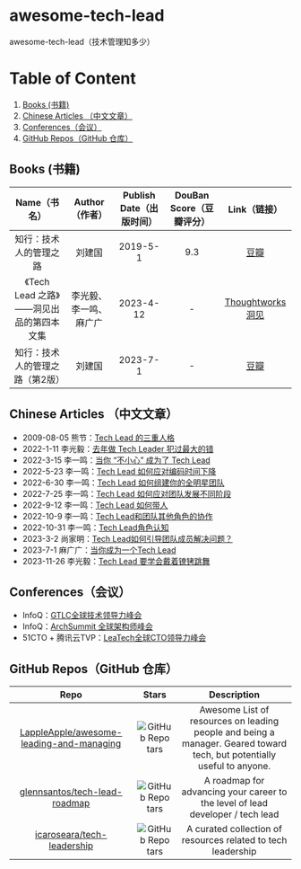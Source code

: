 # awesome-tech-lead
awesome-tech-lead（技术管理知多少）

# Table of Content
1. [Books (书籍)](#1)
2. [Chinese Articles （中文文章）](#2)
3. [Conferences（会议）](#3)
4. [GitHub Repos（GitHub 仓库）](#4)

## <span id="1"> Books (书籍) </span>
| Name（书名）| Author（作者） | Publish Date（出版时间）| DouBan Score（豆瓣评分）| Link（链接）|
| :-----: | :----: | :----: | :----: | :----: |
| 知行：技术人的管理之路 | 刘建国 |  2019-5-1 | 9.3 | [豆瓣](https://book.douban.com/subject/33463986/) |
| 《Tech Lead 之路》——洞见出品的第四本文集 | 李光毅、李一鸣、麻广广 |  2023-4-12 | - | [Thoughtworks洞见](https://insights.thoughtworks.cn/tech-lead/) |
| 知行：技术人的管理之路（第2版） | 刘建国 |  2023-7-1 | - | [豆瓣](https://book.douban.com/subject/36474384/) |

## <span id="2"> Chinese Articles （中文文章）</span>
- 2009-08-05 熊节：[Tech Lead 的三重人格](https://www.infoq.cn/article/thoughtworks-practice-part8)
- 2022-1-11 李光毅：[去年做 Tech Leader 犯过最大的错](https://www.v2think.com/tech-leader-mistake)
- 2022-3-15 李一鸣：[当你 “不小心” 成为了 Tech Lead](https://icodebook.com/posts/tl-cognize)
- 2022-5-23 李一鸣：[Tech Lead 如何应对编码时间下降](https://icodebook.com/posts/tl-less-code)
- 2022-6-30 李一鸣：[Tech Lead 如何组建你的全明星团队](https://icodebook.com/posts/tl-team)
- 2022-7-25 李一鸣：[Tech Lead 如何应对团队发展不同阶段](https://icodebook.com/posts/tl-team-stage)
- 2022-9-12 李一鸣：[Tech Lead 如何带人](https://icodebook.com/posts/tl-coach)
- 2022-10-9 李一鸣：[Tech Lead和团队其他角色的协作](https://icodebook.com/posts/tl-cooperation)
- 2022-10-31 李一鸣：[Tech Lead角色认知](https://icodebook.com/posts/tl-role)
- 2023-3-2 尚家明：[Tech Lead如何引导团队成员解决问题？](https://insights.thoughtworks.cn/how-to-tech-lead-guide-team-members-solve-problem/)
- 2023-7-1 麻广广：[当你成为一个Tech Lead](https://www.maguangguang.xyz/be-a-tech-lead)
- 2023-11-26 李光毅：[Tech Lead 要学会戴着镣铐跳舞](https://www.v2think.com/tech-lead-dilemma)

## <span id="3"> Conferences（会议）</span>
- InfoQ：[GTLC全球技术领导力峰会](https://gtlc.infoq.cn/)
- InfoQ：[ArchSummit 全球架构师峰会](https://archsummit.infoq.cn/)
- 51CTO + 腾讯云TVP：[LeaTech全球CTO领导力峰会](https://x.51cto.com/act/cto/leatech2022?camp)

## <span id="4"> GitHub Repos（GitHub 仓库）</span>
| Repo| Stars | Description |
| :-----: | :----: | :----: |
| [LappleApple/awesome-leading-and-managing](https://github.com/LappleApple/awesome-leading-and-managing) | ![GitHub Repo tars](https://img.shields.io/github/stars/LappleApple/awesome-leading-and-managing) | Awesome List of resources on leading people and being a manager. Geared toward tech, but potentially useful to anyone.|
| [glennsantos/tech-lead-roadmap](https://github.com/glennsantos/tech-lead-roadmap) | ![GitHub Repo tars](https://img.shields.io/github/stars/glennsantos/tech-lead-roadmap) | A roadmap for advancing your career to the level of lead developer / tech lead |
| [icaroseara/tech-leadership](https://github.com/icaroseara/tech-leadership) | ![GitHub Repo tars](https://img.shields.io/github/stars/icaroseara/tech-leadership) | A curated collection of resources related to tech leadership |



